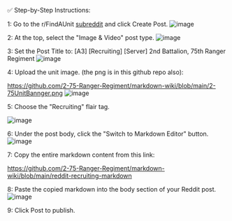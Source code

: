 ✅ Step-by-Step Instructions:

1: Go to the r/FindAUnit [subreddit](https://www.reddit.com/r/FindAUnit/) and click Create Post.
![image](https://github.com/user-attachments/assets/88fe42e5-769b-42f8-b9ab-a58617d41888)


2: At the top, select the "Image & Video" post type.
![image](https://github.com/user-attachments/assets/30ad15a0-f321-43bd-89da-1b9a76508ca5)

3: Set the Post Title to:
[A3] [Recruiting] [Server] 2nd Battalion, 75th Ranger Regiment
![image](https://github.com/user-attachments/assets/94eee8e2-245d-4693-91ce-4d15c946aa2f)

4: Upload the unit image. (the png is in this github repo also):

https://github.com/2-75-Ranger-Regiment/markdown-wiki/blob/main/2-75UnitBannger.png
![image](https://github.com/user-attachments/assets/62cc8746-4a92-4e53-ae9d-134be74553df)

5: Choose the "Recruiting" flair tag.

![image](https://github.com/user-attachments/assets/b83f9027-e317-4c04-89d8-ff1d2ffc3d64)


6: Under the post body, click the "Switch to Markdown Editor" button.
![image](https://github.com/user-attachments/assets/959b4ff9-d612-433d-aa6a-8a0038316588)


7: Copy the entire markdown content from this link:

https://github.com/2-75-Ranger-Regiment/markdown-wiki/blob/main/reddit-recruiting-markdown


8: Paste the copied markdown into the body section of your Reddit post.
![image](https://github.com/user-attachments/assets/7bcf9680-8c52-4d75-a14b-9d83fb07bc2e)




9: Click Post to publish.
